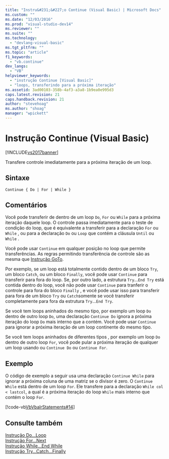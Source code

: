 ```yaml
---
title: "Instru&#231;&#227;o Continue (Visual Basic) | Microsoft Docs"
ms.custom: ""
ms.date: "12/03/2016"
ms.prod: "visual-studio-dev14"
ms.reviewer: ""
ms.suite: ""
ms.technology: 
  - "devlang-visual-basic"
ms.tgt_pltfrm: ""
ms.topic: "article"
f1_keywords: 
  - "vb.continue"
dev_langs: 
  - "VB"
helpviewer_keywords: 
  - "instrução Continue [Visual Basic]"
  - "loops, transferindo para a próxima iteração"
ms.assetid: 3ad00103-358b-4af3-a3a8-1b9ea0e995d3
caps.latest.revision: 21
caps.handback.revision: 21
author: "stevehoag"
ms.author: "shoag"
manager: "wpickett"
---
```

# Instru&#231;&#227;o Continue (Visual Basic)
[!INCLUDE[vs2017banner](../../../csharp/includes/vs2017banner.md)]

Transfere controle imediatamente para a próxima iteração de um loop.  
  
## Sintaxe  
  
```  
Continue { Do | For | While }  
```  
  
## Comentários  
 Você pode transferir de dentro de um loop `Do`, `For` ou `While` para a próxima iteração daquele loop.  O controle passa imediatamente para o teste de condição do loop, que é equivalente a transferir para a declaração `For` ou `While` , ou para a declaração `Do` ou `Loop` que contém a cláusula `Until` ou `While` .  
  
 Você pode usar `Continue` em qualquer posição no loop que permite transferências.  As regras permitindo transferência de controle são as mesma que [Instrução GoTo](../../../visual-basic/language-reference/statements/goto-statement.md).  
  
 Por exemplo, se um loop está totalmente contido dentro de um bloco `Try`, um bloco `Catch`, ou um bloco `Finally`, você pode usar `Continue` para transferir para fora do loop.  Se, por outro lado, a estrutura `Try`...`End Try` está contida dentro do loop, você não pode usar `Continue` para tranferir o controle para fora do bloco `Finally` , e você pode usar isso para transferir para fora de um bloco  `Try` ou `Catch`somente se você transferir completamente para fora da estrutura `Try`...`End Try`.  
  
 Se você tem loops aninhados do mesmo tipo, por exemplo um loop `Do` dentro de outro loop `Do`, uma declaração `Continue Do` ignora a próxima iteração do loop `Do` mais interno que a contém.  Você pode usar `Continue` para ignorar a próxima iteração de um loop continente do mesmo tipo.  
  
 Se você tem loops aninhados de diferentes tipos , por exemplo um loop `Do` dentro de outro loop `For`, você pode pular a próxima iteração de qualquer um loop usando ou `Continue Do` ou `Continue For`.  
  
## Exemplo  
 O código de exemplo a seguir usa uma declaração `Continue While` para ignorar a próxima coluna de uma matriz se o divisor é zero.  O `Continue While` está dentro de um loop `For`.  Ele transfere para a declaração `While col < lastcol`, a qual é a próxima iteração do loop `While` mais interno que contém o loop `For`.  
  
 [!code-vb[VbVbalrStatements#14](../../../visual-basic/language-reference/statements/codesnippet/VisualBasic/continue-statement_1.vb)]  
  
## Consulte também  
 [Instrução Do...Loop](../../../visual-basic/language-reference/statements/do-loop-statement.md)   
 [Instrução For...Next](../../../visual-basic/language-reference/statements/for-next-statement.md)   
 [Instrução While...End While](../../../visual-basic/language-reference/statements/while-end-while-statement.md)   
 [Instrução Try...Catch...Finally](../../../visual-basic/language-reference/statements/try-catch-finally-statement.md)